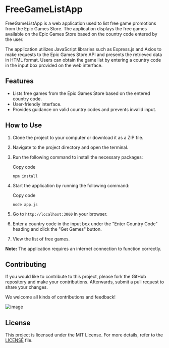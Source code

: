 
# FreeGameListApp

FreeGameListApp is a web application used to list free game promotions from the Epic Games Store. The application displays the free games available on the Epic Games Store based on the country code entered by the user.

The application utilizes JavaScript libraries such as Express.js and Axios to make requests to the Epic Games Store API and presents the retrieved data in HTML format. Users can obtain the game list by entering a country code in the input box provided on the web interface.

## Features

-   Lists free games from the Epic Games Store based on the entered country code.
-   User-friendly interface.
-   Provides guidance on valid country codes and prevents invalid input.

## How to Use

1.  Clone the project to your computer or download it as a ZIP file.
2.  Navigate to the project directory and open the terminal.
3.  Run the following command to install the necessary packages:
    
    Copy code
    
    `npm install` 
    
4.  Start the application by running the following command:
    
    Copy code
    
    `node app.js` 
    
5.  Go to `http://localhost:3000` in your browser.
6.  Enter a country code in the input box under the "Enter Country Code" heading and click the "Get Games" button.
7.  View the list of free games.

**Note:** The application requires an internet connection to function correctly.

## Contributing

If you would like to contribute to this project, please fork the GitHub repository and make your contributions. Afterwards, submit a pull request to share your changes.

We welcome all kinds of contributions and feedback!

![image](https://github.com/Yunaks/epicgames-freegameapi/assets/64258925/30f5393b-1703-4116-aa84-5104349e14f9)

## License

This project is licensed under the MIT License. For more details, refer to the [LICENSE](https://github.com/Yunaks/epicgames-freegameapi/blob/main/LICENSE) file.
